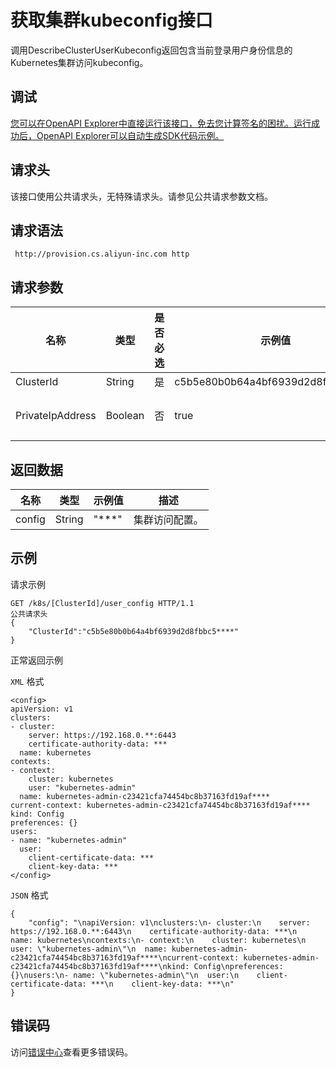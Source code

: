 # 获取集群kubeconfig接口

调用DescribeClusterUserKubeconfig返回包含当前登录用户身份信息的Kubernetes集群访问kubeconfig。

## 调试

[您可以在OpenAPI Explorer中直接运行该接口，免去您计算签名的困扰。运行成功后，OpenAPI Explorer可以自动生成SDK代码示例。](https://api.aliyun.com/#product=CS&api=DescribeClusterUserKubeconfig&type=ROA&version=2015-12-15)

## 请求头

该接口使用公共请求头，无特殊请求头。请参见公共请求参数文档。

## 请求语法

```
 http://provision.cs.aliyun-inc.com http
```

## 请求参数

|名称|类型|是否必选|示例值|描述|
|--|--|----|---|--|
|ClusterId|String|是|c5b5e80b0b64a4bf6939d2d8fbbc5\*\*\*\*|集群ID。 |
|PrivateIpAddress|Boolean|否|true|当前用户对应的集群访问kubeconfig。 |

## 返回数据

|名称|类型|示例值|描述|
|--|--|---|--|
|config|String|"\*\*\*"|集群访问配置。 |

## 示例

请求示例

```
GET /k8s/[ClusterId]/user_config HTTP/1.1
公共请求头
{
    "ClusterId":"c5b5e80b0b64a4bf6939d2d8fbbc5****"
}
```

正常返回示例

`XML` 格式

```
<config>
apiVersion: v1
clusters:
- cluster:
    server: https://192.168.0.**:6443
    certificate-authority-data: ***
  name: kubernetes
contexts:
- context:
    cluster: kubernetes
    user: "kubernetes-admin"
  name: kubernetes-admin-c23421cfa74454bc8b37163fd19af****
current-context: kubernetes-admin-c23421cfa74454bc8b37163fd19af****
kind: Config
preferences: {}
users:
- name: "kubernetes-admin"
  user:
    client-certificate-data: ***
    client-key-data: ***
</config>
```

`JSON` 格式

```
{
	"config": "\napiVersion: v1\nclusters:\n- cluster:\n    server: https://192.168.0.**:6443\n    certificate-authority-data: ***\n  name: kubernetes\ncontexts:\n- context:\n    cluster: kubernetes\n    user: \"kubernetes-admin\"\n  name: kubernetes-admin-c23421cfa74454bc8b37163fd19af****\ncurrent-context: kubernetes-admin-c23421cfa74454bc8b37163fd19af****\nkind: Config\npreferences: {}\nusers:\n- name: \"kubernetes-admin\"\n  user:\n    client-certificate-data: ***\n    client-key-data: ***\n"
}
```

## 错误码

访问[错误中心](https://error-center.alibabacloud.com/status/product/CS)查看更多错误码。

